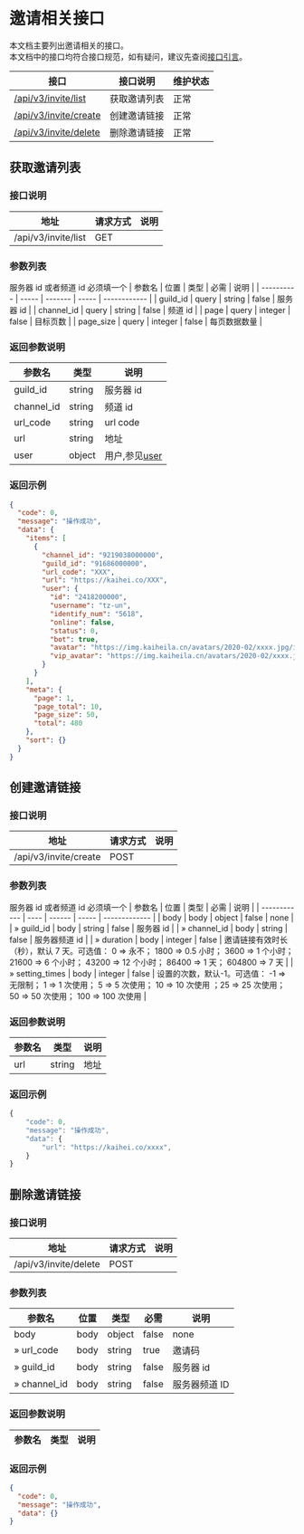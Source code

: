 # 邀请相关接口

本文档主要列出邀请相关的接口。  
本文档中的接口均符合接口规范，如有疑问，建议先查阅[接口引言](https://developer.kaiheila.cn/doc/reference)。

| 接口                                   | 接口说明     | 维护状态 |
| -------------------------------------- | ------------ | -------- |
| [/api/v3/invite/list](#获取邀请列表)   | 获取邀请列表 | 正常     |
| [/api/v3/invite/create](#创建邀请链接) | 创建邀请链接 | 正常     |
| [/api/v3/invite/delete](#删除邀请链接) | 删除邀请链接 | 正常     |

## 获取邀请列表

### 接口说明

| 地址                | 请求方式 | 说明 |
| ------------------- | -------- | ---- |
| /api/v3/invite/list | GET      |      |

### 参数列表

服务器 id 或者频道 id 必须填一个
| 参数名 | 位置 | 类型 | 必需 | 说明 |
| ---------- | ----- | ------- | ----- | ------------ |
| guild_id | query | string | false | 服务器 id |
| channel_id | query | string | false | 频道 id |
| page | query | integer | false | 目标页数 |
| page_size | query | integer | false | 每页数据数量 |

### 返回参数说明

| 参数名     | 类型   | 说明                                                       |
| ---------- | ------ | ---------------------------------------------------------- |
| guild_id   | string | 服务器 id                                                  |
| channel_id | string | 频道 id                                                    |
| url_code   | string | url code                                                   |
| url        | string | 地址                                                       |
| user       | object | 用户,参见[user](https://developer.kaiheila.cn/doc/objects) |

### 返回示例

```json
{
  "code": 0,
  "message": "操作成功",
  "data": {
    "items": [
      {
        "channel_id": "9219038000000",
        "guild_id": "91686000000",
        "url_code": "XXX",
        "url": "https://kaihei.co/XXX",
        "user": {
          "id": "2418200000",
          "username": "tz-un",
          "identify_num": "5618",
          "online": false,
          "status": 0,
          "bot": true,
          "avatar": "https://img.kaiheila.cn/avatars/2020-02/xxxx.jpg/icon",
          "vip_avatar": "https://img.kaiheila.cn/avatars/2020-02/xxxx.jpg/icon"
        }
      }
    ],
    "meta": {
      "page": 1,
      "page_total": 10,
      "page_size": 50,
      "total": 480
    },
    "sort": {}
  }
}
```

## 创建邀请链接

### 接口说明

| 地址                  | 请求方式 | 说明 |
| --------------------- | -------- | ---- |
| /api/v3/invite/create | POST     |      |

### 参数列表

服务器 id 或者频道 id 必须填一个
| 参数名 | 位置 | 类型 | 必需 | 说明 |
| ------------ | ---- | ------ | ----- | ------------- |
| body | body | object | false | none |
| » guild_id | body | string | false | 服务器 id |
| » channel_id | body | string | false | 服务器频道 id |
| » duration | body | integer | false | 邀请链接有效时长（秒），默认 7 天。可选值： 0 => 永不； 1800 => 0.5 小时； 3600 => 1 个小时； 21600 => 6 个小时； 43200 => 12 个小时； 86400 => 1 天； 604800 => 7 天 |
| » setting_times | body | integer | false | 设置的次数，默认-1。可选值： -1 => 无限制； 1 => 1 次使用； 5 => 5 次使用； 10 => 10 次使用 ；25 => 25 次使用； 50 => 50 次使用； 100 => 100 次使用 |

### 返回参数说明

| 参数名 | 类型   | 说明 |
| ------ | ------ | ---- |
| url    | string | 地址 |

### 返回示例

```javascript
{
    "code": 0,
    "message": "操作成功",
    "data": {
        "url": "https://kaihei.co/xxxx",
    }
}
```

## 删除邀请链接

### 接口说明

| 地址                  | 请求方式 | 说明 |
| --------------------- | -------- | ---- |
| /api/v3/invite/delete | POST     |      |

### 参数列表

| 参数名       | 位置 | 类型   | 必需  | 说明          |
| ------------ | ---- | ------ | ----- | ------------- |
| body         | body | object | false | none          |
| » url_code   | body | string | true  | 邀请码        |
| » guild_id   | body | string | false | 服务器 id     |
| » channel_id | body | string | false | 服务器频道 ID |

### 返回参数说明

| 参数名 | 类型 | 说明 |
| ------ | ---- | ---- |

### 返回示例

```json
{
  "code": 0,
  "message": "操作成功",
  "data": {}
}
```

